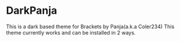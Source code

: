 # DarkPanja
This is a dark based theme for Brackets by Panja(a.k.a Coler234)
This theme currently works and can be installed in 2 ways.
